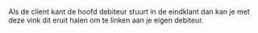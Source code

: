Als de client kant de hoofd debiteur stuurt in de eindklant dan kan je met deze vink dit eruit halen om te linken aan je eigen debiteur.